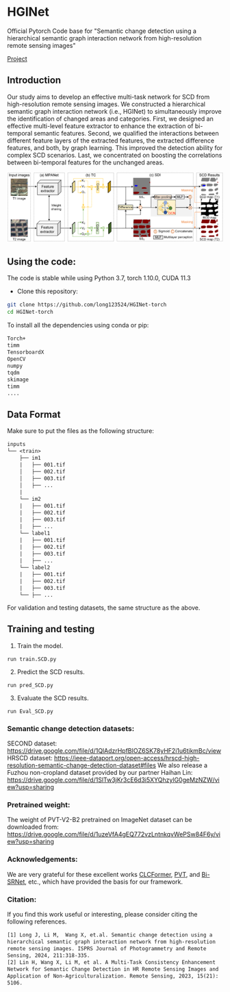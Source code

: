 # HGINet

Official Pytorch Code base for "Semantic change detection using a hierarchical semantic graph interaction network from high-resolution remote sensing images"

[Project](https://github.com/long123524/HGINet-torch)

## Introduction

Our study aims to develop an effective multi-task network for SCD from high-resolution remote sensing images. We constructed a hierarchical semantic graph interaction network (i.e., HGINet) to simultaneously improve the identification of changed areas and categories. First, we designed an effective multi-level feature extractor to enhance the extraction of bi-temporal semantic features. Second, we qualified the interactions between different feature layers of the extracted features, the extracted difference features, and both, by graph learning. This improved the detection ability for complex SCD scenarios. Last, we concentrated on boosting the correlations between bi-temporal features for the unchanged areas. 

<p align="center">
  <img src="imgs/flowchart.png" width="800"/>
</p>

## Using the code:

The code is stable while using Python 3.7, torch 1.10.0, CUDA 11.3

- Clone this repository:
```bash
git clone https://github.com/long123524/HGINet-torch
cd HGINet-torch
```

To install all the dependencies using conda or pip:

```
Torch+
timm
TensorboardX
OpenCV
numpy
tqdm
skimage
timm
....
```

## Data Format

Make sure to put the files as the following structure:

```
inputs
└── <train>
    ├── im1
    |   ├── 001.tif
    │   ├── 002.tif
    │   ├── 003.tif
    │   ├── ...
    |
    └── im2
    |   ├── 001.tif
    |   ├── 002.tif
    |   ├── 003.tif
    |   ├── ...
    └── label1
    |   ├── 001.tif
    |   ├── 002.tif
    |   ├── 003.tif
    |   ├── ...
    └── label2
    |   ├── 001.tif
    |   ├── 002.tif
    |   ├── 003.tif
    └── ├── ...
```

For validation and testing datasets, the same structure as the above.

## Training and testing

1. Train the model.
```
run train.SCD.py
```
2. Predict the SCD results.
```
run pred_SCD.py
```
3. Evaluate the SCD results.
```
run Eval_SCD.py
```
### Semantic change detection datasets: 

SECOND dataset: https://drive.google.com/file/d/1QlAdzrHpfBIOZ6SK78yHF2i1u6tikmBc/view
HRSCD dataset: https://ieee-dataport.org/open-access/hrscd-high-resolution-semantic-change-detection-dataset#files
We also release a Fuzhou non-cropland dataset provided by our partner Haihan Lin: https://drive.google.com/file/d/1SlTw3jKr3cE6d3i5XYQhzylG0geMzNZW/view?usp=sharing

### Pretrained weight:
The weight of PVT-V2-B2 pretrained on ImageNet dataset can be downloaded from: https://drive.google.com/file/d/1uzeVfA4gEQ772vzLntnkqvWePSw84F6y/view?usp=sharing

### Acknowledgements: 

We are very grateful for these excellent works [CLCFormer](https://github.com/long123524/CLCFormer), [PVT](https://github.com/whai362/PVT), and [Bi-SRNet](https://github.com/ggsDing/Bi-SRNet), etc., which have provided the basis for our framework.

### Citation:
If you find this work useful or interesting, please consider citing the following references.
```
[1] Long J, Li M,  Wang X, et.al. Semantic change detection using a hierarchical semantic graph interaction network from high-resolution remote sensing images. ISPRS Journal of Photogrammetry and Remote Sensing, 2024, 211:318-335.
[2] Lin H, Wang X, Li M, et al. A Multi-Task Consistency Enhancement Network for Semantic Change Detection in HR Remote Sensing Images and Application of Non-Agriculturalization. Remote Sensing, 2023, 15(21): 5106.
```
